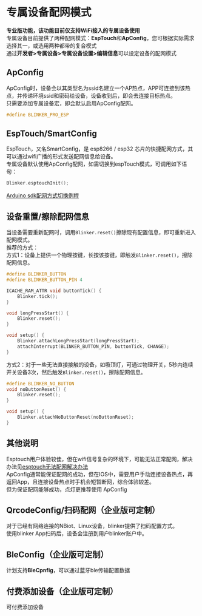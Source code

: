 # 专属设备配网模式  
**专业版功能，该功能目前仅支持WiFi接入的专属设备使用**  
专属设备目前提供了两种配网模式：**EspTouch**和**ApConfig**，您可根据实际需求选择其一，或选用两种都带的复合模式  
通过**开发者>专属设备>专属设备设置>编辑信息**可以设定设备的配网模式  


## ApConfig  
ApConfig时，设备会以其类型名为ssid名建立一个AP热点，APP可连接到该热点，并传递环境ssid和密码给设备，设备收到后，即会去连接目标热点。  
只需要添加专属设备宏，即会默认启用ApConfig配网。  
```cpp
#define BLINKER_PRO_ESP
```

## EspTouch/SmartConfig  
EspTouch，又名SmartConfig，是 esp8266 / esp32 芯片的快捷配网方式，其可以通过wifi广播的形式发送配网信息给设备。  
专属设备默认使用ApConfig配网，如需切换到espTouch模式，可调用如下语句：
```cpp  
Blinker.esptouchInit();
```
[Arduino sdk配网方式切换例程](https://github.com/blinker-iot/blinker-library/blob/master/examples/Blinker_PRO/Blinker_PRO_Wlan_Config/Blinker_PRO_Wlan_Config.ino)  

## 设备重置/擦除配网信息  
当设备需要重新配网时，调用`Blinker.reset()`擦除现有配置信息，即可重新进入配网模式。  
推荐的方式：  
方式1：设备上提供一个物理按键，长按该按键，即触发`Blinker.reset()`，擦除配网信息。  
```c++
#define BLINKER_BUTTON
#define BLINKER_BUTTON_PIN 4

ICACHE_RAM_ATTR void buttonTick() {
    Blinker.tick();
}

void longPressStart() {
    Blinker.reset();
}

void setup() {
    Blinker.attachLongPressStart(longPressStart);  
    attachInterrupt(BLINKER_BUTTON_PIN, buttonTick, CHANGE);
}
```
方式2：对于一些无法直接接触的设备，如吸顶灯，可通过物理开关，5秒内连续开关设备3次，然后触发`Blinker.reset()`，擦除配网信息。  
```c++
#define BLINKER_NO_BUTTON  
void noButtonReset() {
    Blinker.reset();
}

void setup() {
    Blinker.attachNoButtonReset(noButtonReset);
}
```


## 其他说明  
Esptouch用户体验较佳，但在wifi信号复杂的环境下，可能无法正常配网，解决办法见[esptouch无法配网解决办法](https://www.arduino.cn/thread-106031-1-1.html)  
ApConfig通常能保证配网的成功，但在IOS中，需要用户手动连接设备热点，再返回App，且连接设备热点时手机会短暂断网，综合体验较差。  
但为保证配网能够成功，点灯更推荐使用 ApConfig  

## QrcodeConfig/扫码配网（企业版可定制）  
对于已经有网络连接的NBiot、Linux设备，blinker提供了扫码配置方式。  
使用blinker App扫码后，设备会注册到用户blinker账户中。  

## BleConfig（企业版可定制）  
计划支持**BleCpnfig**，可以通过蓝牙ble传输配置数据  

## 付费添加设备（企业版可定制）  
可付费添加设备
